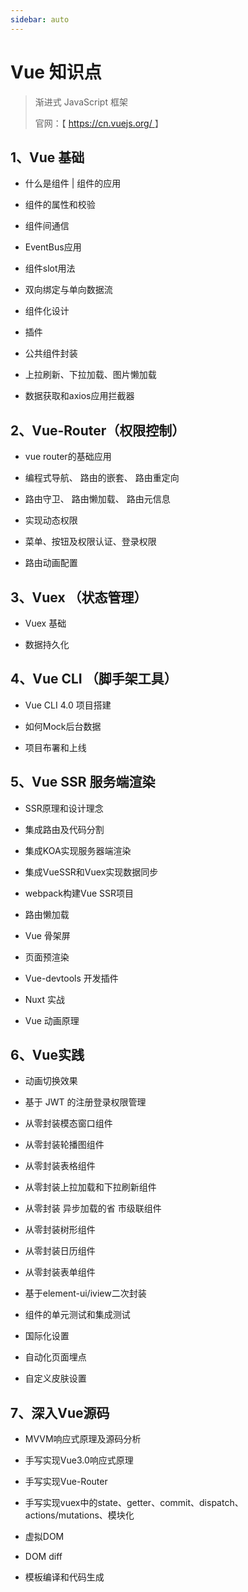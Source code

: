 ```yaml
---
sidebar: auto
---
```




# Vue  知识点

> 渐进式 JavaScript 框架
>
> 官网：【 [ https://cn.vuejs.org/  ]( https://cn.vuejs.org/ ) 】

## 1、Vue 基础

- 什么是组件 | 组件的应用

- 组件的属性和校验

- 组件间通信

- EventBus应用

- 组件slot用法

- 双向绑定与单向数据流

- 组件化设计

- 插件

- 公共组件封装

- 上拉刷新、下拉加载、图片懒加载

- 数据获取和axios应用拦截器




## 2、Vue-Router（权限控制）

- vue router的基础应用

- 编程式导航、 路由的嵌套、 路由重定向

- 路由守卫、 路由懒加载、 路由元信息

- 实现动态权限

- 菜单、按钮及权限认证、登录权限

- 路由动画配置



## 3、Vuex （状态管理）

- Vuex 基础

- 数据持久化



## 4、Vue CLI （脚手架工具）

- Vue CLI 4.0 项目搭建

- 如何Mock后台数据

- 项目布署和上线



## 5、Vue SSR 服务端渲染

- SSR原理和设计理念

- 集成路由及代码分割

- 集成KOA实现服务器端渲染

- 集成VueSSR和Vuex实现数据同步

- webpack构建Vue SSR项目

- 路由懒加载

- Vue 骨架屏

- 页面预渲染

- Vue-devtools 开发插件

- Nuxt 实战

- Vue 动画原理



## 6、Vue实践

- 动画切换效果

- 基于 JWT 的注册登录权限管理

- 从零封装模态窗口组件

- 从零封装轮播图组件

- 从零封装表格组件

- 从零封装上拉加载和下拉刷新组件

- 从零封装 异步加载的省 市级联组件

- 从零封装树形组件

- 从零封装日历组件


- 从零封装表单组件

- 基于element-ui/iview二次封装

- 组件的单元测试和集成测试

- 国际化设置

- 自动化页面埋点

- 自定义皮肤设置





## 7、深入Vue源码

- MVVM响应式原理及源码分析

- 手写实现Vue3.0响应式原理

- 手写实现Vue-Router

- 手写实现vuex中的state、getter、commit、dispatch、actions/mutations、模块化

- 虚拟DOM

- DOM diff

- 模板编译和代码生成

